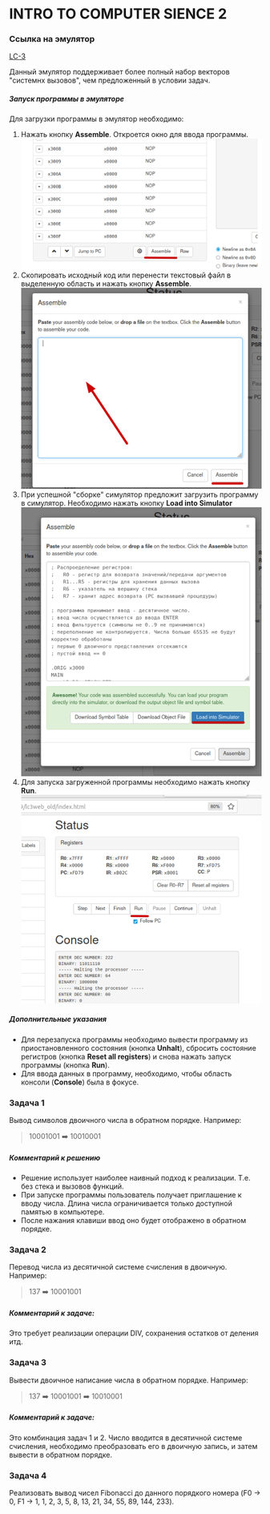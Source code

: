 # INTRO TO COMPUTER SIENCE 2

### Ссылка на эмулятор
[LC-3](https://courses.grainger.illinois.edu/ece220/fa2019/lc3web_old/index.html)

Данный эмулятор поддерживает более полный набор векторов "системнх вызовов", чем предложенный в условии задач.

##### Запуск программы в эмуляторе

Для загрузки программы в эмулятор необходимо:  
1. Нажать кнопку **Assemble**. Откроется окно для ввода программы.
![шаг 1](step1.png)
2. Скопировать исходный код или перенести текстовый файл в выделенную область и нажать кнопку **Assemble**.
![шаг 2](step2.png)
3. При успешной "сборке" симулятор предложит загрузить программу в симулятор. Необходимо нажать кнопку **Load into Simulator**
![шаг 3](step3.png)
4. Для запуска загруженной программы необходимо нажать кнопку **Run**.
![шаг 4](step4.png)

##### Дополнительные указания

 - Для перезапуска программы необходимо вывести программу из приостановленного состояния (кнопка **Unhalt**), сбросить состояние регистров (кнопка **Reset all registers**) и снова нажать запуск программы (кнопка **Run**).
 - Для ввода данных в программу, необходимо, чтобы область консоли (**Console**) была в фокусе.


### Задача 1

Вывод символов двоичного числа в обратном порядке. Например:

> 10001001 ➡️ 10010001

##### Комментарий к решению

 - Решение использует наиболее наивный подход к реализации. Т.е. без стека и вызовов функций.
 - При запуске программы пользователь получает приглашение к вводу числа. Длина числа ограничивается только доступной памятью в компьютере.
 - После нажания клавиши ввод оно будет отображено в обратном порядке.


### Задача 2

Перевод числа из десятичной системе счисления в двоичную. Например:

> 137 ➡️ 10001001

##### Комментарий к задаче:

Это требует реализации операции DIV, сохранения остатков от деления итд.

### Задача 3

Вывести двоичное написание числа в обратном порядке. Например:

> 137 ➡️ 10001001 ➡️ 10010001

##### Комментарий к задаче:

Это комбинация задач 1 и 2. Число вводится в десятичной системе счисления, необходимо преобразовать его в двоичную запись, и затем вывести в обратном порядке.

### Задача 4

Реализовать вывод чисел Fibonacci до данного порядкого номера (F0 -> 0, F1 -> 1, 1, 2, 3, 5, 8, 13, 21, 34, 55, 89, 144, 233).





